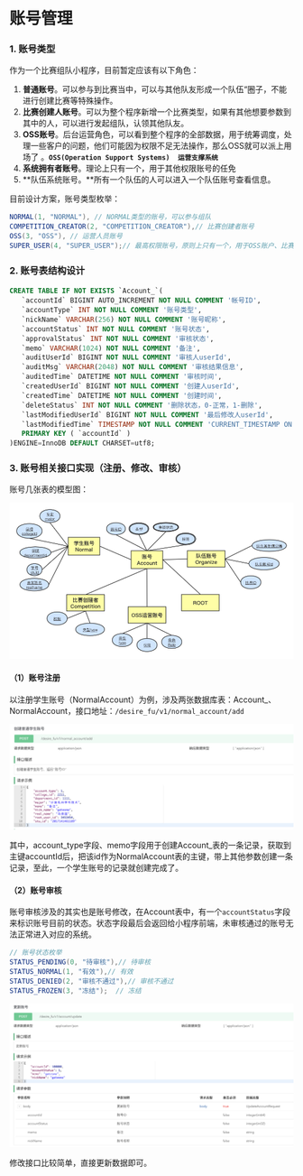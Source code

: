 # 账号管理

### 1. 账号类型

作为一个比赛组队小程序，目前暂定应该有以下角色：

1. **普通账号**。可以参与到比赛当中，可以与其他队友形成一个队伍“圈子，不能进行创建比赛等特殊操作。
2. **比赛创建人账号**。可以为整个程序新增一个比赛类型，如果有其他想要参数到其中的人，可以进行发起组队，认领其他队友。
3. **OSS账号**。后台运营角色，可以看到整个程序的全部数据，用于统筹调度，处理一些客户的问题，他们可能因为权限不足无法操作，那么OSS就可以派上用场了  。**`OSS(Operation Support Systems)  运营支撑系统`**
4. **系统拥有者账号**。理论上只有一个，用于其他权限账号的任免
5. **队伍系统账号。**所有一个队伍的人可以进入一个队伍账号查看信息。

目前设计方案，账号类型枚举：

```java
NORMAL(1, "NORMAL"), // NORMAL类型的账号，可以参与组队
COMPETITION_CREATOR(2, "COMPETITION_CREATOR"),// 比赛创建者账号
OSS(3, "OSS"), // 运营人员账号
SUPER_USER(4, "SUPER_USER");// 最高权限账号，原则上只有一个，用于OSS账户、比赛创建者账户任免等顶级权限操作
```

### 2. 账号表结构设计

```sql
CREATE TABLE IF NOT EXISTS `Account_`(
   `accountId` BIGINT AUTO_INCREMENT NOT NULL COMMENT '帐号ID',
   `accountType` INT NOT NULL COMMENT '账号类型',
   `nickName` VARCHAR(256) NOT NULL COMMENT '账号昵称',
   `accountStatus` INT NOT NULL COMMENT '账号状态',
   `approvalStatus` INT NOT NULL COMMENT '审核状态',
   `memo` VARCHAR(1024) NOT NULL COMMENT '备注',
   `auditUserId` BIGINT NOT NULL COMMENT '审核人userId',
   `auditMsg` VARCHAR(2048) NOT NULL COMMENT '审核结果信息',
   `auditedTime` DATETIME NOT NULL COMMENT '审核时间',
   `createdUserId` BIGINT NOT NULL COMMENT '创建人userId',
   `createdTime` DATETIME NOT NULL COMMENT '创建时间',
   `deleteStatus` INT NOT NULL COMMENT '删除状态，0-正常，1-删除',
   `lastModifiedUserId` BIGINT NOT NULL COMMENT '最后修改人userId',
   `lastModifiedTime` TIMESTAMP NOT NULL COMMENT 'CURRENT_TIMESTAMP ON UPDATE CURRENT_TIMESTAMP',
   PRIMARY KEY ( `accountId` )
)ENGINE=InnoDB DEFAULT CHARSET=utf8;
```

### **3. 账号相关接口实现（注册、修改、审核）**

账号几张表的模型图：

![&#x6570;&#x636E;&#x6A21;&#x578B;&#x56FE;](../../.gitbook/assets/image%20%2819%29.png)

#### （1）账号注册

以注册学生账号（NormalAccount）为例，涉及两张数据库表：Account\_、NormalAccount，接口地址：`/desire_fu/v1/normal_account/add`

![&#x63A5;&#x53E3;&#x63CF;&#x8FF0;](../../.gitbook/assets/image%20%2821%29.png)

其中，account\_type字段、memo字段用于创建Account\_表的一条记录，获取到主键accountId后，把该id作为NormalAccount表的主键，带上其他参数创建一条记录，至此，一个学生账号的记录就创建完成了。

#### （2）账号审核

账号审核涉及的其实也是账号修改，在Account表中，有一个`accountStatus`字段来标识账号目前的状态。状态字段最后会返回给小程序前端，未审核通过的账号无法正常进入对应的系统。

```java
// 账号状态枚举
STATUS_PENDING(0, "待审核"),// 待审核
STATUS_NORMAL(1, "有效"),// 有效
STATUS_DENIED(2, "审核不通过"),// 审核不通过
STATUS_FROZEN(3, "冻结");  // 冻结
```

![&#x4FEE;&#x6539;&#x8D26;&#x53F7;&#x63A5;&#x53E3;&#x63CF;&#x8FF0;](../../.gitbook/assets/image%20%2826%29.png)

修改接口比较简单，直接更新数据即可。





